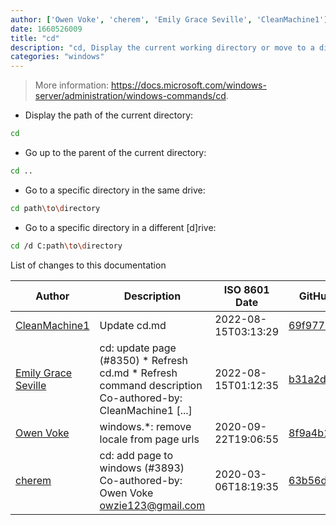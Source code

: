 ```yaml
---
author: ['Owen Voke', 'cherem', 'Emily Grace Seville', 'CleanMachine1']
date: 1660526009
title: "cd"
description: "cd, Display the current working directory or move to a different directory."
categories: "windows"
---
```

> More information: <https://docs.microsoft.com/windows-server/administration/windows-commands/cd>.

- Display the path of the current directory:

```bash
cd
```

- Go up to the parent of the current directory:

```bash
cd ..
```

- Go to a specific directory in the same drive:

```bash
cd path\to\directory
```

- Go to a specific directory in a different [d]rive:

```bash
cd /d C:path\to\directory
```
List of changes to this documentation


Author | Description | ISO 8601 Date | GitHub link
------|-----|-----|-----
[CleanMachine1](mailto:78213164+CleanMachine1@users.noreply.github.com) | Update cd.md | 2022-08-15T03:13:29 | [69f9775172e7](https://github.com/tldr-pages/tldr/commit/69f9775172e76dc015749678541ab7147a528d77)
[Emily Grace Seville](mailto:emilyseville7cf@gmail.com) | cd: update page (#8350) * Refresh cd.md * Refresh command description Co-authored-by: CleanMachine1 [...] | 2022-08-15T01:12:35 | [b31a2dc305e6](https://github.com/tldr-pages/tldr/commit/b31a2dc305e647dc2eb801d36a503127f1bf38b6)
[Owen Voke](mailto:development@voke.dev) | windows.*: remove locale from page urls | 2020-09-22T19:06:55 | [8f9a4b1f5cff](https://github.com/tldr-pages/tldr/commit/8f9a4b1f5cff138652665e9756a1a13466029fed)
[cherem](mailto:zachp@sent.com) | cd: add page to windows (#3893) Co-authored-by: Owen Voke <owzie123@gmail.com> | 2020-03-06T18:19:35 | [63b56d944f51](https://github.com/tldr-pages/tldr/commit/63b56d944f512ddb9a1f5559317c7e1888ff33d1)


